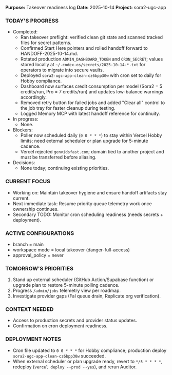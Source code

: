 **Purpose:** Takeover readiness log
**Date:** 2025-10-14
**Project:** sora2-ugc-app

### TODAY'S PROGRESS
- Completed:
  - Ran takeover preflight: verified clean git state and scanned tracked files for secret patterns.
  - Confirmed Start Here pointers and rolled handoff forward to HANDOFF-2025-10-14.md.
  - Rotated production `ADMIN_DASHBOARD_TOKEN` and `CRON_SECRET`; values stored locally at `~/.codex-os/secrets/2025-10-14-*.txt` for operators to migrate into secure vaults.
  - Deployed `sora2-ugc-app-clean-cz6bpp30w` with cron set to daily for Hobby compliance.
  - Dashboard now surfaces credit consumption per model (Sora2 = 5 credits/run, Pro = 7 credits/run) and updates low-balance warnings accordingly.
  - Removed retry button for failed jobs and added "Clear all" control to the job tray for faster cleanup during testing.
  - Logged Memory MCP with latest handoff reference for continuity.
- In progress:
  - None.
- Blockers:
  - Poller now scheduled daily (`0 0 * * *`) to stay within Vercel Hobby limits; need external scheduler or plan upgrade for 5-minute cadence.
  - Vercel rejected `genvidsfast.com`; domain tied to another project and must be transferred before aliasing.
- Decisions:
  - None today; continuing existing priorities.

### CURRENT FOCUS
- Working on: Maintain takeover hygiene and ensure handoff artifacts stay current.
- Next immediate task: Resume priority queue telemetry work once ownership continues.
- Secondary TODO: Monitor cron scheduling readiness (needs secrets + deployment).

### ACTIVE CONFIGURATIONS
- branch = main
- workspace mode = local takeover (danger-full-access)
- approval_policy = never

### TOMORROW'S PRIORITIES
1. Stand up external scheduler (GitHub Action/Supabase function) or upgrade plan to restore 5-minute polling cadence.
2. Progress `/admin/jobs` telemetry view per roadmap.
3. Investigate provider gaps (Fal queue drain, Replicate org verification).

### CONTEXT NEEDED
- Access to production secrets and provider status updates.
- Confirmation on cron deployment readiness.

### DEPLOYMENT NOTES
- Cron file updated to `0 0 * * *` for Hobby compliance; production deploy `sora2-ugc-app-clean-cz6bpp30w` succeeded.
- When external scheduler or plan upgrade ready, revert to `*/5 * * * *`, redeploy (`vercel deploy --prod --yes`), and rerun Auditor.
